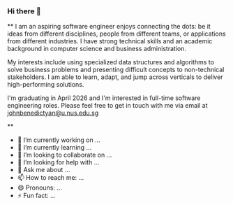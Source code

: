 ### Hi there 👋

**
I am an aspiring software engineer enjoys connecting the dots: be it ideas from different disciplines, people from different teams, or applications from different industries. I have strong technical skills and an academic background in computer science and business administration.

My interests include using specialized data structures and algorithms to solve business problems and presenting difficult concepts to non-technical stakeholders. I am able to learn, adapt, and jump across verticals to deliver high-performing solutions.

I'm graduating in April 2026 and I'm interested in full-time software engineering roles. Please feel free to get in touch with me via email at johnbenedictyan@u.nus.edu.sg

**

- 🔭 I’m currently working on ...
- 🌱 I’m currently learning ...
- 👯 I’m looking to collaborate on ...
- 🤔 I’m looking for help with ...
- 💬 Ask me about ...
- 📫 How to reach me: ...
- 😄 Pronouns: ...
- ⚡ Fun fact: ...

<!--
**johnbenedictyan/johnbenedictyan** is a ✨ _special_ ✨ repository because its `README.md` (this file) appears on your GitHub profile.

Here are some ideas to get you started:

- 🔭 I’m currently working on ...
- 🌱 I’m currently learning ...
- 👯 I’m looking to collaborate on ...
- 🤔 I’m looking for help with ...
- 💬 Ask me about ...
- 📫 How to reach me: ...
- 😄 Pronouns: ...
- ⚡ Fun fact: ...
-->
